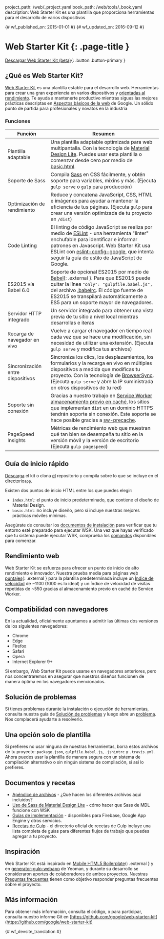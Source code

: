 project_path: /web/_project.yaml
book_path: /web/tools/_book.yaml
description: Web Starter Kit es una plantilla que proporciona herramientas para el desarrollo de varios dispositivos

{# wf_published_on: 2015-01-01 #}
{# wf_updated_on: 2016-09-12 #}

# Web Starter Kit {: .page-title }

[Descargar Web Starter Kit (beta)](https://github.com/google/web-starter-kit/releases/latest){: .button .button-primary }

## ¿Qué es Web Starter Kit?

[Web Starter Kit](https://github.com/google/web-starter-kit) es una plantilla estable para el desarrollo web. Herramientas para crear una gran experiencia en varios dispositivos y [orientadas al rendimiento](#web-performance). Te ayuda a mantenerte productivo mientras sigues las mejores prácticas descriptas en [Aspectos básicos de la web](/web/fundamentals/) de Google. Un sólido punto de partida para profesionales y novatos en la industria

### Funciones

| Función                                | Resumen                                                                                                                                                                                                                                                     |
|----------------------------------------|-------------------------------------------------------------------------------------------------------------------------------------------------------------------------------------------------------------------------------------------------------------|
| Plantilla adaptable | Una plantilla adaptable optimizada para web multipantalla. Con la tecnología de [Material Design Lite](http://getmdl.io).  Puedes usar esta plantilla o comenzar desde cero por medio de [basic.html](https://github.com/google/web-starter-kit/blob/master/app/basic.html).                          |
| Soporte de Sass                           | Compila [Sass](http://sass-lang.com/) en CSS fácilmente, y obtén soporte para variables, mixins y más. (Ejecuta `gulp serve` o `gulp` para producción)                                                                                                      |
| Optimización de rendimiento               | Reduce y concatena JavaScript, CSS, HTML e imágenes para ayudar a mantener la eficiencia de tus páginas. (Ejecuta `gulp` para crear una versión optimizada de tu proyecto en `/dist`)                                                                                                |
| Code Linting               | El linting de código JavaScript se realiza por medio de [ESLint](http://eslint.org) - una herramienta "linter" enchufable para identificar e informar patrones en Javascript. Web Starter Kit usa ESLint con [eslint-config-google](https://github.com/google/eslint-config-google), que intenta seguir la guía de estilo de JavaScript de Google.                                                                                                |
| ES2015 vía Babel 6.0                   | Soporte de opcional ES2015 por medio de [Babel](https://babeljs.io/){: .external }. Para que ES2015 puede quitar la línea `"only": "gulpfile.babel.js",` del archivo [.babelrc](https://github.com/google/web-starter-kit/blob/master/.babelrc). El código fuente de ES2015 se transpilará automáticamente a ES5 para un soporte mayor de navegadores.  |
| Servidor HTTP integrado                   | Un servidor integrado para obtener una vista previa de tu sitio a nivel local mientras desarrollas e iteras                                                                                                                                                                             |
| Recarga de navegador en vivo                 | Vuelve a cargar el navegador en tiempo real cada vez que se hace una modificación, sin necesidad de utilizar una extensión. (Ejecuta `gulp serve` y modifica tus archivos)                                                                                                                           |
| Sincronización entre dispositivos           | Sincroniza los clics, los desplazamientos, los formularios y la recarga en vivo en múltiples dispositivos a medida que modificas tu proyecto. Con la tecnología de [BrowserSync](http://browsersync.io). (Ejecuta `gulp serve` y abre la IP suministrada en otros dispositivos de tu red)                       |
| Soporte sin conexión                     | Gracias a nuestro trabajo en [Service Worker](/web/fundamentals/getting-started/primers/service-workers) [almacenamiento previo en caché](https://github.com/google/web-starter-kit/blob/master/gulpfile.babel.js#L226), los sitios que implementan `dist` en un dominio HTTPS tendrán soporte sin conexión. Este soporte se hace posible gracias a [sw-precache](https://github.com/GoogleChrome/sw-precache/).                                                                                                                                              |
| PageSpeed Insights                     | Métricas de rendimiento web que muestran qué tan bien se desempeña tu sitio en la versión móvil y la versión de escritorio (Ejecuta `gulp pagespeed`)                                                                                                                                                    |

## Guía de inicio rápido

[Descarga](https://github.com/google/web-starter-kit/releases/latest) el kit
o clona [el](https://github.com/google/web-starter-kit) repositorio y compila
sobre lo que se incluye en el directorio`app`.

Existen dos puntos de inicio HTML entre los que puedes elegir:

- `index.html`: el punto de inicio predeterminado, que contiene el diseño de Material Design.
- `basic.html`: no incluye diseño, pero sí incluye nuestras mejores prácticas móviles mínimas.

Asegúrate de consultar los [documentos de instalación](https://github.com/google/web-starter-kit/blob/master/docs/install.md) para verificar que tu entorno esté preparado para ejecutar WSK.
Una vez que hayas verificado que tu sistema puede ejecutar WSK, comprueba los [comandos](https://github.com/google/web-starter-kit/blob/master/docs/commands.md) disponibles para comenzar.

## Rendimiento web

Web Starter Kit se esfuerza para ofrecer un punto de inicio de alto rendimiento e innovador. Nuestra prueba media para páginas web [puntajes](http://www.webpagetest.org/result/151201_VW_XYC/){: .external } para la plantilla predeterminada incluye un  [Índice de velocidad](https://sites.google.com/a/webpagetest.org/docs/using-webpagetest/metrics/speed-index) de ~1100  (1000 es lo ideal) y un Índice de velocidad de visitas repetidas de ~550 gracias al almacenamiento previo en caché de Service Worker. 

## Compatibilidad con navegadores

En la actualidad, oficialmente apuntamos a admitir las últimas dos versiones de los siguientes navegadores:

* Chrome
* Edge
* Firefox
* Safari
* Opera
* Internet Explorer 9+

Si embargo, Web Starter Kit puede usarse en navegadores anteriores, pero nos concentraremos en asegurar que nuestros diseños funcionen de manera óptima en los navegadores mencionados.

## Solución de problemas

Si tienes problemas durante la instalación o ejecución de herramientas, consulta nuestra guía de [Solución de problemas](https://github.com/google/web-starter-kit/wiki/Troubleshooting) y luego abre un [problema](https://github.com/google/web-starter-kit/issues). Nos complacerá ayudarte a resolverlo.

## Una opción solo de plantilla

Si prefieres no usar ninguna de nuestras herramientas, borra estos archivos de tu proyecto: `package.json`, `gulpfile.babel.js`, `.jshintrc` y `.travis.yml`. Ahora puedes usar la plantilla de manera segura con un sistema de compilación alternativo o sin ningún sistema de compilación, si así lo prefieres.

## Documentos y recetas

* [Apéndice de archivos](https://github.com/google/web-starter-kit/blob/master/docs/file-appendix.md) - ¿Qué hacen los diferentes archivos aquí incluidos?
* [Uso de Sass de Material Design Lite](https://github.com/google/web-starter-kit/blob/master/docs/mdl-sass.md) - cómo hacer que Sass de MDL funcione con WSK
* [Guías de implementación](https://github.com/google/web-starter-kit/blob/master/docs/deploy.md) - disponibles para Firebase, Google App Engine y otros servicios.
* [Recetas de Gulp](https://github.com/gulpjs/gulp/tree/master/docs/recipes) - el directorio oficial de recetas de Gulp incluye una lista completa de guías para diferentes flujos de trabajo que puedes agregar a tu proyecto.

## Inspiración

Web Starter Kit está inspirado en [Mobile HTML5 Boilerplate](https://html5boilerplate.com/mobile/){: .external } y en [generator-gulp-webapp](https://github.com/yeoman/generator-webapp) de Yeoman, y durante su desarrollo se consideraron aportes de colaboradores de ambos proyectos. Nuestras [Preguntas frecuentes](https://github.com/google/web-starter-kit/wiki/FAQ) tienen como objetivo responder preguntas frecuentes sobre el proyecto.


## Más información

Para obtener más información, consulta el código, o para participar, consulta
nuestro informe Git en [https://github.com/google/web-starter-kit](https://github.com/google/web-starter-kit)


{# wf_devsite_translation #}
